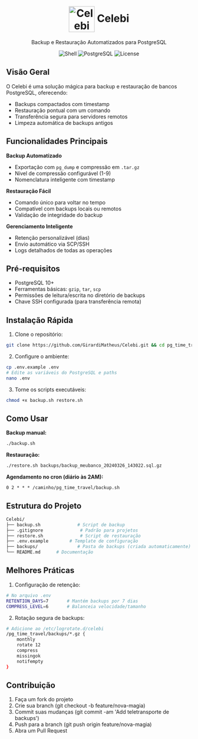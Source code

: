 <div align="center">
  <h1>
    <img src="https://raw.githubusercontent.com/PokeAPI/sprites/master/sprites/pokemon/251.png" width="70" height="70" alt="Celebi" style="vertical-align: middle;">
    Celebi
  </h1>
  <p>Backup e Restauração Automatizados para PostgreSQL</p>
  
  <p>
    <img src="https://img.shields.io/badge/Shell_Script-100%25-brightgreen" alt="Shell">
    <img src="https://img.shields.io/badge/PostgreSQL-4169E1" alt="PostgreSQL">
    <img src="https://img.shields.io/badge/license-MIT-blue" alt="License">
  </p>
</div>

## Visão Geral

O Celebi é uma solução mágica para backup e restauração de bancos PostgreSQL, oferecendo:

- Backups compactados com timestamp
- Restauração pontual com um comando
- Transferência segura para servidores remotos
- Limpeza automática de backups antigos

## Funcionalidades Principais

**Backup Automatizado**  
- Exportação com `pg_dump` e compressão em `.tar.gz`  
- Nível de compressão configurável (1-9)  
- Nomenclatura inteligente com timestamp  

**Restauração Fácil**  
- Comando único para voltar no tempo  
- Compatível com backups locais ou remotos  
- Validação de integridade do backup  

**Gerenciamento Inteligente**  
- Retenção personalizável (dias)  
- Envio automático via SCP/SSH  
- Logs detalhados de todas as operações  

##  Pré-requisitos

- PostgreSQL 10+
- Ferramentas básicas: `gzip`, `tar`, `scp`
- Permissões de leitura/escrita no diretório de backups
- Chave SSH configurada (para transferência remota)

##  Instalação Rápida

1. Clone o repositório:

```bash
git clone https://github.com/GirardiMatheus/Celebi.git && cd pg_time_travel
```
2. Configure o ambiente:

```bash
cp .env.example .env
# Edite as variáveis do PostgreSQL e paths
nano .env
```

3. Torne os scripts executáveis:

```bash
chmod +x backup.sh restore.sh
```

## Como Usar

**Backup manual:**

```bash
./backup.sh
```

**Restauração:**

```bash
./restore.sh backups/backup_meubanco_20240326_143022.sql.gz
```

**Agendamento no cron (diário às 2AM):**

```
0 2 * * * /caminho/pg_time_travel/backup.sh
```

## Estrutura do Projeto

```bash
Celebi/
├── backup.sh              # Script de backup
├── .gitignore              # Padrão para projetos
├── restore.sh              # Script de restauração
├── .env.example        # Template de configuração
├── backups/               # Pasta de backups (criada automaticamente)
└── README.md      # Documentação
```

## Melhores Práticas

1. Configuração de retenção:

```bash
# No arquivo .env
RETENTION_DAYS=7       # Mantém backups por 7 dias
COMPRESS_LEVEL=6       # Balanceia velocidade/tamanho
```

2. Rotação segura de backups:

```bash
# Adicione ao /etc/logrotate.d/celebi
/pg_time_travel/backups/*.gz {
    monthly
    rotate 12
    compress
    missingok
    notifempty
}
```

## Contribuição

1. Faça um fork do projeto
2. Crie sua branch (git checkout -b feature/nova-magia)
3. Commit suas mudanças (git commit -am 'Add teletransporte de backups')
4. Push para a branch (git push origin feature/nova-magia)
5. Abra um Pull Request